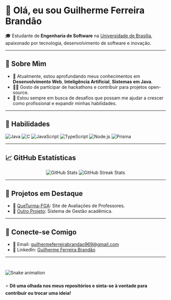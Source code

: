 # 👋 Olá, eu sou Guilherme Ferreira Brandão

🎓 Estudante de **Engenharia de Software** na [Universidade de Brasília](https://www.unb.br/), apaixonado por tecnologia, desenvolvimento de software e inovação.

---

## 🚀 Sobre Mim

- 🌱 Atualmente, estou aprofundando meus conhecimentos em **Desenvolvimento Web**, **Inteligência Artificial**, **Sistemas em Java**.
- 👨‍💻 Gosto de participar de hackathons e contribuir para projetos open-source.
- 🎯 Estou sempre em busca de desafios que possam me ajudar a crescer como profissional e expandir minhas habilidades.

---

## 💼 Habilidades

![Java](https://img.shields.io/badge/-Java-007396?logo=java&logoColor=white&style=flat-square)
![C](https://img.shields.io/badge/-C-A8B9CC?logo=c&logoColor=white&style=flat-square)
![JavaScript](https://img.shields.io/badge/-JavaScript-F7DF1E?logo=javascript&logoColor=black&style=flat-square)
![TypeScript](https://img.shields.io/badge/-TypeScript-3178C6?logo=typescript&logoColor=white&style=flat-square)
![Node.js](https://img.shields.io/badge/-Node.js-339933?logo=node.js&logoColor=white&style=flat-square)
![Prisma](https://img.shields.io/badge/-Prisma-2D3748?logo=prisma&logoColor=white&style=flat-square)

---

## 📈 GitHub Estatísticas

<p align="center">
  <img src="https://github-readme-stats.vercel.app/api?username=seu-username&show_icons=true&theme=tokyonight" alt="GitHub Stats">
  <img src="https://github-readme-streak-stats.herokuapp.com/?user=seu-username&theme=tokyonight" alt="GitHub Streak Stats">
</p>

---

## 📂 Projetos em Destaque

- 🚀 [QueTurma-FGA](https://github.com/QueTurma-FGA): Site de Avaliações de Professores.
- 🧠 [Outro Projeto](https://github.com/Trabalho-final-OO/TRABALHO---OO): Sistema de Gestão acadêmica.

---

## 🎉 Conecte-se Comigo

- 📧 Email: [guilhermeferreirabrandao969@gmail.com](guilhermeferreirabrandao969@gmail.com)
- 💼 LinkedIn: [Guilherme Ferreira Brandão]([(https://www.linkedin.com/in/guilherme-brand%C3%A3o-579687181/)])

---

###

<br clear="both">

<img src="https://raw.githubusercontent.com/maurodesouza/maurodesouza/output/snake.svg" alt="Snake animation" />

###


⭐️ **Dê uma olhada nos meus repositórios e sinta-se à vontade para contribuir ou trocar uma ideia!**
